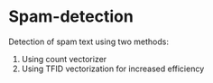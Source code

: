 # Spam-detection
Detection of spam text using two methods:
1) Using count vectorizer 
2) Using TFID vectorization for increased efficiency
